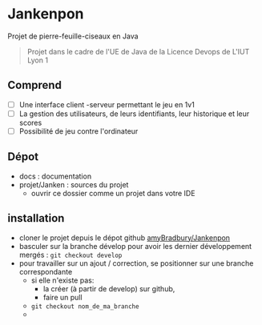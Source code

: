 # Jankenpon

Projet de pierre-feuille-ciseaux en Java

> Projet dans le cadre de l'UE de Java de la Licence Devops de L'IUT Lyon 1

## Comprend

- [ ] Une interface client -serveur permettant le jeu en 1v1
- [ ] La gestion des utilisateurs, de leurs identifiants, leur historique et leur scores
- [ ] Possibilité de jeu contre l'ordinateur

## Dépot

- docs : documentation
- projet/Janken : sources du projet
  - ouvrir ce dossier comme un projet dans votre IDE

## installation

- cloner le projet depuis le dépot github [amyBradbury/Jankenpon](https://github.com/amyBradbury/Jankenpon)
- basculer sur la branche dévelop pour avoir les dernier développement mergés : `git checkout develop`
- pour travailler sur un ajout / correction, se positionner sur une branche correspondante
  - si elle n'existe pas:
    - la créer (à partir de develop) sur github,
    - faire un pull
  - `git checkout nom_de_ma_branche`
  - 
